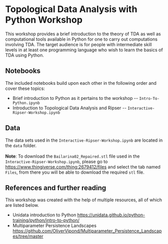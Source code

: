 # Topological Data Analysis with Python Workshop

This workshop provides a brief introduction to the theory of TDA as well as computational tools available in Python for one to carry out computations involving TDA. The target audience is for people with intermediate skill levels in at least one programming language who wish to learn the basics of TDA using Python.

## Notebooks

The included notebooks build upon each other in the following order and cover these topics:

* Brief introduction to Python as it pertains to the workshop -- `Intro-To-Python.ipynb`
* Introduction to Topological Data Analysis and Ripser -- `Interactive-Ripser-Workshop.ipynb`

## Data

The data sets used in the `Interactive-Ripser-Workshop.ipynb` are located in the `data` folder.<br><br>
**Note**: To download the `Bailarina02_Repaired.stl` file used in the `Interactive-Ripser-Workshop.ipynb`, please go to https://www.thingiverse.com/thing:2679412/files and select the tab named `Files`, from there you will be able to download the required `stl` file.

## References and further reading

This workshop was created with the help of multiple resources, all of which are listed below.

* Unidata introduction to Python https://unidata.github.io/python-training/python/intro-to-python/
* Multiparameter Persistence Landscapes https://github.com/OliverVipond/Multiparameter_Persistence_Landscapes/tree/master
